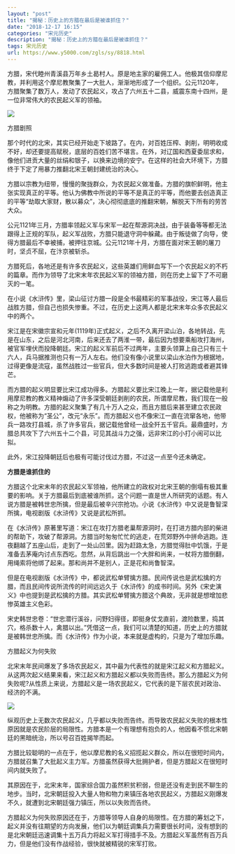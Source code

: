 ```yaml
---
layout: "post"
title: "揭秘：历史上的方腊在最后是被谁抓住？"
date: "2018-12-17 16:15"
categories: "宋元历史"
description: "揭秘：历史上的方腊在最后是被谁抓住？"
tags: 宋元历史
url: https://www.y5000.com/zgls/sy/8818.html
---
```






方腊，宋代睦州青溪县万年乡土曷村人。原是地主家的雇佣工人。他极其信仰摩尼教，并利用这个摩尼教聚集了一大批人，渐渐地形成了一个组织。公元1120年，方腊聚集了数万人，发动了农民起义，攻占了六州五十二县，威震东南十四州，是一位非常伟大的农民起义军的领袖。

![](https://img.y5000.com/uploads/allimg/161230/6-1612301130102R.jpg)

方腊剧照

那个时代的北宋，其实已经开始走下坡路了。在内，对百姓压榨、剥削，明明收成不好，却还要提高赋税，底层的百姓们苦不堪言。在外，对辽国和西夏委屈求和，像他们进贡大量的丝绢和银子，以换来边境的安宁。在这样的社会大环境下，方腊终于下定了用暴力推翻北宋王朝封建统治的决心。

方腊以宗教为纽带，慢慢的聚拢群众，为农民起义做准备。方腊的旗帜鲜明，他主张实现真正的平等。他认为佛教中所说的平等不是真正的平等，而他要去创造真正的平等“劫取大家财，散以募众”，决心彻彻底底的推翻宋朝，解脱天下所有的劳苦大众。

公元1121年三月，方腊率领起义军与宋军一起在帮源洞决战，由于装备等等都无法跟得上正规的军队，起义军战败，方腊只能退守洞中躲藏。由于叛徒做了向导，使得方腊最后不幸被捕，被押往京城。公元1121年十月，方腊在面对宋王朝的屠刀时，坚贞不屈，在汴京被斩杀。

方腊死后，各地还是有许多农民起义，这些英雄们用鲜血写下一个农民起义的不朽的篇章。而作为领导了北宋末年农民起义军的领袖方腊，则在历史上留下了不可磨灭的一笔。

在小说《水浒传》里，梁山征讨方腊一段是全书最精彩的军事战役，宋江等人最后战胜方腊，但自己也损失惨重。不过，在历史上这两人都是北宋末年众多农民起义中的两个。

宋江是在宋徽宗宣和元年(1119年)正式起义，之后不久离开梁山泊，各地转战，先是在山东，之后是河北河南，后来还去了两淮一带，最后因为想要乘船攻打海州，被官军埋伏而投降朝廷。宋江的起义军前后不过两年，主要头领算上自己只有三十六人，兵马据推测也只有一万人左右。他们没有像小说里以梁山水泊作为根据地，过得更像是流寇，虽然战胜过一些官兵，但大多数时间是被人打败逃跑或者避其锋芒。

而方腊的起义明显要比宋江成功得多。方腊起义要比宋江晚上一年，据记载他是利用摩尼教的教义精神煽动了许多深受朝廷剥削的农民，所谓摩尼教，我们现在一般称之为明教。方腊的起义聚集了有几十万人之众，而且方腊后来甚至建立农民政权，他被称为“圣公”，改元“永乐”。而方腊起义也不像宋江一直在流窜各地，他带兵一路攻打县城，杀了许多官兵，据记载他曾经一战全歼五千官兵。最鼎盛时，方腊总共攻下了六州五十二个县，可见其战斗力之强，远非宋江的小打小闹可以比拟。

此外，宋江投降朝廷后也极有可能讨伐过方腊，不过这一点至今还未确定。

**方腊是谁抓住的**

方腊这个北宋末年的农民起义军领袖，他所建立的政权对北宋王朝的倒塌有极其重要的影响。关于方腊最后到底被谁所抓，这个问题一直是世人所研究的话题。有人说方腊是被韩世忠所擒，但是最后被辛兴宗抢功。小说《水浒传》中又说是鲁智深所擒，电视剧版《水浒传》又说是武松所抓。

在《水浒传》原著里写道：宋江在攻打方腊老巢帮源洞时，在打进方腊内部的柴进的帮助下，攻破了帮源洞。方腊当时匆匆忙忙的逃走，在荒郊野外中拼命逃跑。连夜翻越了五座山后，走到了一处山凹里。因为赶路太急，方腊觉得肚中饥饿，于是准备去茅庵内讨点东西吃。忽然，从背后跳出一个大胖和尚来，一杖将方腊倒翻，用绳索将他绑了起来。那和尚并不是别人，正是花和尚鲁智深。

但是在电视剧版《水浒传》中，都说武松单臂擒方腊。民间传说也是武松擒的方腊，而且民间传说所流传的时间远远久于《水浒传》的成书时间。另外《宋史演义》中也提到是武松擒的方腊。其实武松单臂擒方腊这个典故，无非就是想增加悲惨英雄主义色彩。

宋史韩世忠卷：“世忠潜行溪谷，问野妇得径，即挺身仗戈直前，渡险数里，捣其穴，格杀数十人，禽腊以出。”凭借这一点，我们可以清楚的知道，历史上的方腊就是被韩世忠所擒。而《水浒传》作为小说，本来就是虚构的，只是为了增加乐趣。

方腊起义为何失败

北宋末年民间爆发了多场农民起义，其中最为代表性的就是宋江起义和方腊起义。从这两次起义结果来看，宋江起义和方腊起义都以失败而告终。那么方腊起义为何失败呢?从性质上来说，方腊起义是一场农民起义，它代表的是下层农民对政治、经济的不满。

![](https://img.y5000.com/uploads/allimg/161230/6-1612301131443D.jpg)

纵观历史上无数次农民起义，几乎都以失败而告终。而导致农民起义失败的根本性原因就是农民阶层的局限性。方腊本是一个有理想有抱负的人，他因看不惯北宋朝廷的黑暗统治，所以号召百姓揭竿而起。

方腊比较聪明的一点在于，他以摩尼教的名义招揽起义群众，所以在很短时间内，方腊就召集了大批起义主力军。方腊虽然获得大批拥护者，但是方腊起义在很短时间内就失败了。

其原因在于，北宋末年，国家综合国力虽然积贫积弱，但是还没有走到民不聊生的地步。当时，北宋朝廷投入大量人物和物力来镇压各地农民起义，方腊起义刚爆发不久，就遭到北宋朝廷强力镇压，所以以失败而告终。

方腊起义为何失败原因还在于，方腊等领导人自身的局限性。在方腊的筹划之下，起义并没有往期望的方向发展，他们以为朝廷调集兵力需要很长时间，没有想到的是北宋朝廷迅速调集十五万兵力将起义军打得措手不及。方腊起义军虽然有百万兵力，但是他们没有作战经验，很快就被精锐的宋军打败。

